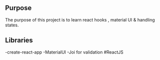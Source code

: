 ## Purpose

The purpose of this project is to learn react hooks , material UI & handling states.

## Libraries
-create-react-app
-MaterialUI
-Joi for validation
#ReactJS
